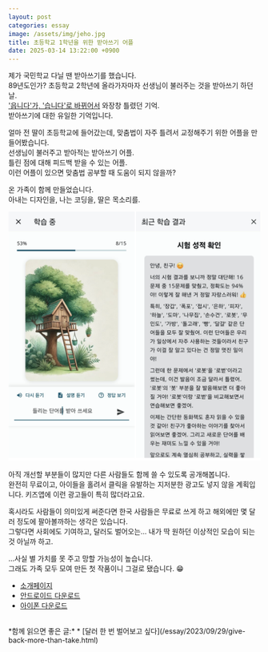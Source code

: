 ```yaml
---
layout: post
categories: essay
image: /assets/img/jeho.jpg
title: 초등학교 1학년을 위한 받아쓰기 어플
date: 2025-03-14 13:22:00 +0900
---
```


제가 국민학교 다닐 땐 받아쓰기를 했습니다.  
89년도인가? 초등학교 2학년에 올라가자마자 선생님이 불러주는 것을 받아쓰기 하던 날.  
['읍니다'가, '습니다'로 바뀌어서](https://namu.wiki/w/%EC%9D%8D%EB%8B%88%EB%8B%A4) 와장창 틀렸던 기억.  
받아쓰기에 대한 유일한 기억입니다.

얼마 전 딸이 초등학교에 들어갔는데, 맞춤법이 자주 틀려서 교정해주기 위한 어플을 만들어봤습니다.  
선생님이 불러주고 받아적는 받아쓰기 어플.  
틀린 점에 대해 피드백 받을 수 있는 어플.  
이런 어플이 있으면 맞춤법 공부할 때 도움이 되지 않을까?

온 가족이 함께 만들었습니다.  
아내는 디자인을, 나는 코딩을, 딸은 목소리를.

![](/assets/img/spell_start.png)

아직 개선할 부분들이 많지만 다른 사람들도 함께 쓸 수 있도록 공개해봅니다.  
완전히 무료이고, 아이들을 홀려서 클릭을 유발하는 지저분한 광고도 넣지 않을 계획입니다. 키즈앱에 이런 광고들이 특히 많더라고요.

혹시라도 사람들이 의미있게 써준다면 한국 사람들은 무료로 쓰게 하고 해외에만 몇 달러 정도에 팔아볼까하는 생각은 있습니다.  
그렇다면 사회에도 기여하고, 달러도 벌어오는... 내가 딱 원하던 이상적인 모습이 되는 것 아닐까 하고.

...사실 별 가치를 못 주고 망할 가능성이 높습니다.  
그래도 가족 모두 모여 만든 첫 작품이니 그걸로 됐습니다. 😁

* [소개페이지](https://spellstart.com/ko)
* [안드로이드 다운로드](https://play.google.com/store/apps/details?id=com.spellstart.android&hl=ko)  
* [아이폰 다운로드](https://apps.apple.com/kr/app/%EC%B4%88%EB%93%B1-%EB%B0%9B%EC%95%84%EC%93%B0%EA%B8%B0-%EB%8B%A8%EC%96%B4-%EC%97%B0%EC%8A%B5/id6740793505)  

<br>
*함께 읽으면 좋은 글:*
* [달러 한 번 벌어보고 싶다](/essay/2023/09/29/give-back-more-than-take.html)
